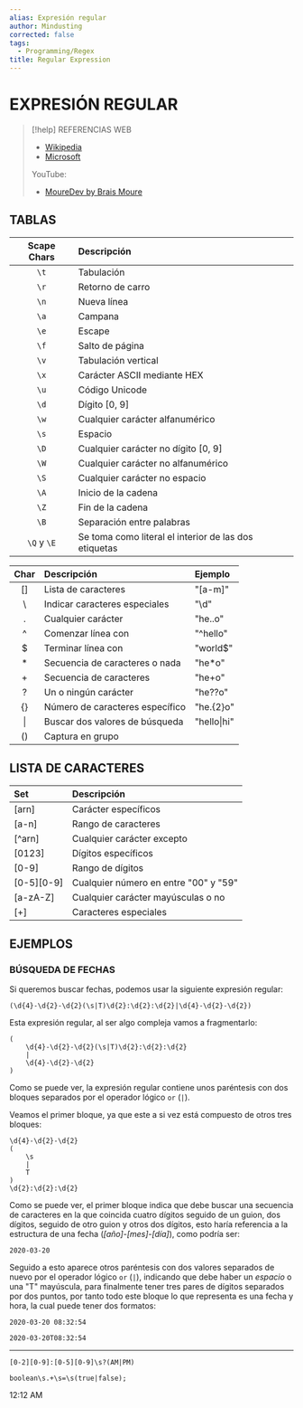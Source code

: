 ```yaml
---
alias: Expresión regular
author: Mindusting
corrected: false
tags: 
  - Programming/Regex
title: Regular Expression
---
```


# EXPRESIÓN REGULAR

> [!help] REFERENCIAS WEB
> - [Wikipedia](https://es.wikipedia.org/wiki/Expresi%C3%B3n_regular)
> - [Microsoft](https://learn.microsoft.com/es-es/dotnet/standard/base-types/regular-expression-language-quick-reference)
>
> YouTube:
> - [MoureDev by Brais Moure](https://youtu.be/MRKpVxn5fqI)

## TABLAS

| Scape Chars | Descripción                                           |
|:-----------:|:----------------------------------------------------- |
|    `\t`     | Tabulación                                            |
|    `\r`     | Retorno de carro                                      |
|    `\n`     | Nueva línea                                           |
|    `\a`     | Campana                                               |
|    `\e`     | Escape                                                |
|    `\f`     | Salto de página                                       |
|    `\v`     | Tabulación vertical                                   |
|    `\x`     | Carácter ASCII mediante HEX                           |
|    `\u`     | Código Unicode                                        |
|    `\d`     | Dígito \[0, 9\]                                       |
|    `\w`     | Cualquier carácter alfanumérico                       |
|    `\s`     | Espacio                                               |
|    `\D`     | Cualquier carácter no dígito \[0, 9\]                 |
|    `\W`     | Cualquier carácter no alfanumérico                    |
|    `\S`     | Cualquier carácter no espacio                         |
|    `\A`     | Inicio de la cadena                                   |
|    `\Z`     | Fin de la cadena                                      |
|    `\B`     | Separación entre palabras                             |
| `\Q` y `\E` | Se toma como literal el interior de las dos etiquetas |

| Char | Descripción                     | Ejemplo     |
|:----:|:------------------------------- |:----------- |
| \[\] | Lista de caracteres             | "\[a-m\]"   |
|  \\  | Indicar caracteres especiales   | "\d"        |
|  .   | Cualquier carácter              | "he..o"     |
|  ^   | Comenzar línea con              | "^hello"    |
|  $   | Terminar línea con              | "world$"    |
|  \*  | Secuencia de caracteres o nada  | "he\*o"     |
|  +   | Secuencia de caracteres         | "he+o"      |
|  ?   | Un o ningún carácter            | "he??o"     |
|  {}  | Número de caracteres específico | "he.{2}o"   |
|  \|  | Buscar dos valores de búsqueda  | "hello\|hi" |
|  ()  | Captura en grupo                |             |

## LISTA DE CARACTERES

| Set            | Descripción                           |
|:-------------- |:------------------------------------- |
| \[arn\]        | Carácter específicos                  |
| \[a-n\]        | Rango de caracteres                   |
| \[\^arn\]      | Cualquier carácter excepto            |
| \[0123\]       | Dígitos específicos                   |
| \[0-9\]        | Rango de dígitos                      |
| \[0-5\]\[0-9\] | Cualquier número en entre "00" y "59" |
| \[a-zA-Z\]     | Cualquier carácter mayúsculas o no    |
| \[+\]          | Caracteres especiales                 |

## EJEMPLOS

### BÚSQUEDA DE FECHAS

Si queremos buscar fechas, podemos usar la siguiente expresión regular:

`(\d{4}-\d{2}-\d{2}(\s|T)\d{2}:\d{2}:\d{2}|\d{4}-\d{2}-\d{2})`

Esta expresión regular, al ser algo compleja vamos a fragmentarlo:

```regex
(
    \d{4}-\d{2}-\d{2}(\s|T)\d{2}:\d{2}:\d{2}
    |
    \d{4}-\d{2}-\d{2}
)
```

Como se puede ver, la expresión regular contiene unos paréntesis con dos bloques separados por el operador lógico `or` (`|`).

Veamos el primer bloque, ya que este a si vez está compuesto de otros tres bloques:

```regex
\d{4}-\d{2}-\d{2}
(
    \s
    |
    T
)
\d{2}:\d{2}:\d{2}
```

Como se puede ver, el primer bloque indica que debe buscar una secuencia de caracteres en la que coincida cuatro dígitos seguido de un guion, dos dígitos, seguido de otro guion y otros dos dígitos, esto haría referencia a la estructura de una fecha (*\[año\]-\[mes\]-\[día\]*), como podría ser:

`2020-03-20`

Seguido a esto aparece otros paréntesis con dos valores separados de nuevo por el operador lógico `or` (`|`), indicando que debe haber un *espacio* o una "T" mayúscula, para finalmente tener tres pares de dígitos separados por dos puntos, por tanto todo este bloque lo que representa es una fecha y hora, la cual puede tener dos formatos:

`2020-03-20 08:32:54`

`2020-03-20T08:32:54`

---

`[0-2][0-9]:[0-5][0-9]\s?(AM|PM)`

`boolean\s.+\s=\s(true|false);`

12:12 AM
